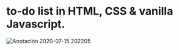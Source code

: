 # to-do list in HTML, CSS & vanilla Javascript.

![Anotación 2020-07-15 202205](https://user-images.githubusercontent.com/58391098/87615711-f5f60c80-c6d8-11ea-988a-419e80c535aa.png)
